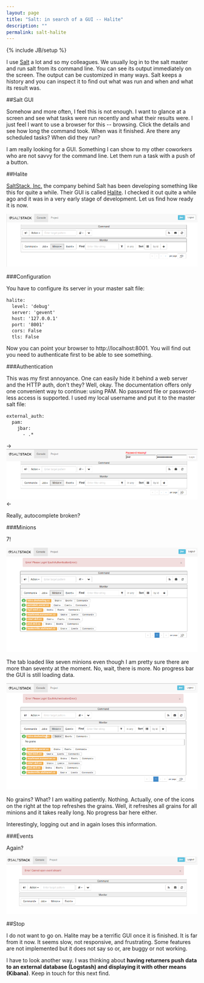 ```yaml
---
layout: page
title: "Salt: in search of a GUI -- Halite"
description: ""
permalink: salt-halite
---
```

{% include JB/setup %}

I use [Salt](http://salstack.org) a lot and so my colleagues. We usually log 
in to the salt master and run salt from its command line. You can see its 
output immediately on the screen. The output can be customized in many ways. 
Salt keeps a history and you can inspect it to find out what was run and when 
and what its result was.

##Salt GUI

Somehow and more often, I feel this is not enough. I want to glance at a 
screen and see what tasks were run recently and what their results were. I 
just feel I want to use a browser for this -- browsing. Click the details and 
see how long the command took. When was it finished. Are there any scheduled 
tasks? When did they run?

I am really looking for a GUI. Something I can show to my other coworkers who 
are not savvy for the command line. Let them run a task with a push of a button.

##Halite

[SaltStack, Inc.](http://saltstack.com) the company behind Salt has been 
developing something like this for quite a while. Their GUI is called 
[Halite](http://github.com/saltstack/halite). I checked it out quite a while ago 
and it was in a very early stage of development. Let us find how ready it is now.

![logged in](../images/2013-11-12-logged-in.png)

###Configuration

You have to configure its server in your master salt file:

    halite:
      level: 'debug'
      server: 'gevent'
      host: '127.0.0.1'
      port: '8001'
      cors: False
      tls: False

Now you can point your browser to http://localhost:8001. You will find out 
you need to authenticate first to be able to see something. 

###Authentication

This was my first annoyance. One can easily hide it behind a web server and the 
HTTP auth, don't they? Well, okay. The documentation offers only one 
convenient way to continue: using PAM. No password file or password-less 
access is supported. I used my local username and put it to the master salt file:

    external_auth:
      pam:
        jbar:
          - .*
            
->![password missing](../images/2013-11-12-password-missing.png)<-

Really, autocomplete broken?

###Minions

7!

![minions](../images/2013-11-12-minions.png)

The tab loaded like seven minions even though I am pretty sure there are more 
than seventy at the moment. No, wait, there is more. No progress bar the GUI is
still loading data.

![no grains](../images/2013-11-12-no-grains.png)

No grains? What? I am waiting patiently. Nothing. Actually, one of the icons on the 
right at the top refreshes the grains. Well, it refreshes all grains for all 
minions and it takes really long. No progress bar here either.

Interestingly, logging out and in again loses this information.

###Events

Again? 

![no events](../images/2013-11-12-no-events.png)

##Stop

I do not want to go on. Halite may be a terrific GUI once it is finished. It 
is far from it now. It seems slow, not responsive, and frustrating. Some 
features are not implemented but it does not say so or, are buggy or not working.

I have to look another way. I was thinking about **having returners push data 
to an external database (Logstash) and displaying it with other means 
(Kibana)**. Keep in touch for this next find.

